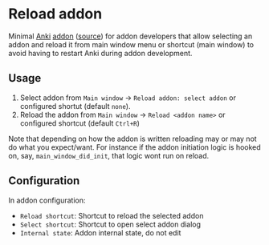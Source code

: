 # Reload addon

Minimal [Anki](https://ankiweb.net) [addon](https://ankiweb.net/shared/info/613411786) ([source](https://github.com/TRIAEIOU/reload-addon)) for addon developers that allow selecting an addon and reload it from main window menu or shortcut (main window) to avoid having to restart Anki during addon development.

## Usage

1. Select addon from `Main window` → `Reload addon: select addon` or configured shortut (default `none`).
2. Reload the addon from `Main window` → `Reload <addon name>` or configured shortcut (default `Ctrl+R`)

Note that depending on how the addon is written reloading may or may not do what you expect/want. For instance if the addon initiation logic is hooked on, say, `main_window_did_init`, that logic wont run on reload.

## Configuration

In addon configuration:

- `Reload shortcut`: Shortcut to reload the selected addon
- `Select shortcut`: Shortcut to open select addon dialog
- `Internal state`: Addon internal state, do not edit
